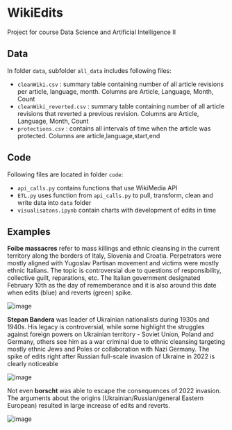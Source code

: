 # WikiEdits

Project for course Data Science and Artificial Intelligence II

## Data

In folder `data`, subfolder `all_data` includes following files:

- `cleanWiki.csv` : summary table containing number of all article revisions per article, language, month. Columns are Article, Language, Month, Count
- `cleanWiki_reverted.csv` : summary table containing number of all article revisions that reverted a previous revision. Columns are Article, Language, Month, Count
- `protections.csv` : contains all intervals of time when the article was protected. Columns are article,language,start,end

## Code

Following files are located in folder `code`:

- `api_calls.py` contains functions that use WikiMedia API
- `ETL.py` uses function from `api_calls.py` to pull, transform, clean and write data into `data` folder
- `visualisatons.ipynb` contain charts with development of edits in time

## Examples

**Foibe massacres** refer to mass killings and ethnic cleansing in the current territory along the borders of Italy, Slovenia and Croatia. Perpetrators were mostly aligned with Yugoslav Partisan movement and victims were mostly ethnic Italians. The topic is controversial due to questions of responsibility, collective guilt, reparations, etc. The Italian government designated February 10th as the day of rememberance and it is also around this date when edits (blue) and reverts (green) spike.

![image](https://github.com/Rrisko/WikiEdits/assets/115427248/01bd266d-4a0d-4382-8e9d-6afb07afd48a)

**Stepan Bandera** was leader of Ukrainian nationalists during 1930s and 1940s. His legacy is controversial, while some highlight the struggles against foreign powers on Ukrainian territory - Soviet Union, Poland and Germany, others see him as a war criminal due to ethnic cleansing targeting mostly ethnic Jews and Poles or collaboration with Nazi Germany. The spike of edits right after Russian full-scale invasion of Ukraine in 2022 is clearly noticeable

![image](https://github.com/Rrisko/WikiEdits/assets/115427248/0a907658-84b8-4864-b48e-8806a4d1a5e5)

Not even **borscht** was able to escape the consequences of 2022 invasion. The arguments about the origins (Ukrainian/Russian/general Eastern European) resulted in large increase of edits and reverts.

![image](https://github.com/Rrisko/WikiEdits/assets/115427248/66a7d260-732c-48d4-bc09-5081f100851f)

